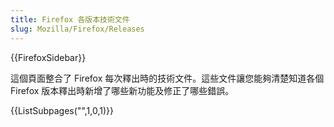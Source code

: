 ```yaml
---
title: Firefox 各版本技術文件
slug: Mozilla/Firefox/Releases
---
```


{{FirefoxSidebar}}

這個頁面整合了 Firefox 每次釋出時的技術文件。這些文件讓您能夠清楚知道各個 Firefox 版本釋出時新增了哪些新功能及修正了哪些錯誤。

{{ListSubpages("",1,0,1)}}

